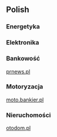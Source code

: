 ## Polish

### Energetyka  

### Elektronika  

### Bankowość  

[prnews.pl](prnews.pl)  

### Motoryzacja  

[moto.bankier.pl](https://www.bankier.pl/moto/)  

### Nieruchomości  

[otodom.pl](https://www.otodom.pl/)  
